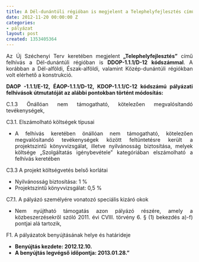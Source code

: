 ```yaml
---
title: A Dél-dunántúli régióban is megjelent a Telephelyfejlesztés című konstrukció
date: 2012-11-20 00:00:00 Z
categories:
- pályázat
layout: post
created: 1353405364
---
```


<p style="text-align: justify;">Az Új Széchenyi Terv keretében megjelent<strong> „Telephelyfejlesztés”</strong> című felhívás a Dél-dunántúli régióban is <strong>DDOP-1.1.1/D-12 kódszámmal</strong>. A korábban a Dél-alföldi, Észak-alföldi, valamint Közép-dunántúli régiókban volt elérhető a konstrukció.</p><p style="text-align: justify;"><strong>DAOP -1.1.1/E-12, ÉAOP-1.1.1/D-12, KDOP-1.1.1/C-12 kódszámú pályázati felhívások útmutatóját az alábbi pontokban történt módosítás:</strong></p><p style="text-align: justify;">C.1.3 Önállóan nem támogatható, kötelezően megvalósítandó tevékenységek,</p><p style="text-align: justify;">C3.1. Elszámolható költségek típusai</p><ul style="text-align: justify;"><li>A felhívás keretében önállóan nem támogatható, kötelezően megvalósítandó tevékenységek között feltüntetésre került a projektszintű könyvvizsgálat, illetve nyilvánosság biztosítása, melyek költsége „Szolgáltatás igénybevétele” kategóriában elszámolható a felhívás keretében</li></ul><p style="text-align: justify;">C3.3 A projekt költségvetés belső korlátai</p><ul style="text-align: justify;"><li>Nyilvánosság biztosítása: 1 %</li><li>Projektszintű könyvvizsgálat: 0,5 %</li></ul><p style="text-align: justify;">C7.1. A pályázó személyére vonatozó speciális kizáró okok</p><ul style="text-align: justify;"><li>Nem nyújtható támogatás azon pályázó részére, amely a közbeszerzésekről szóló 2011. évi CVIII. törvény 6. § (1) bekezdés a)-f) pontjai alá tartozik,</li></ul><p style="text-align: justify;">F1. A pályázatok benyújtásának helye és határideje</p><ul><li style="text-align: justify;"><strong>Benyújtás kezdete: 2012.12.10.</strong></li><li style="text-align: justify;"><strong>A benyújtás legvégső időpontja: 2013.01.28.”</strong></li></ul>

